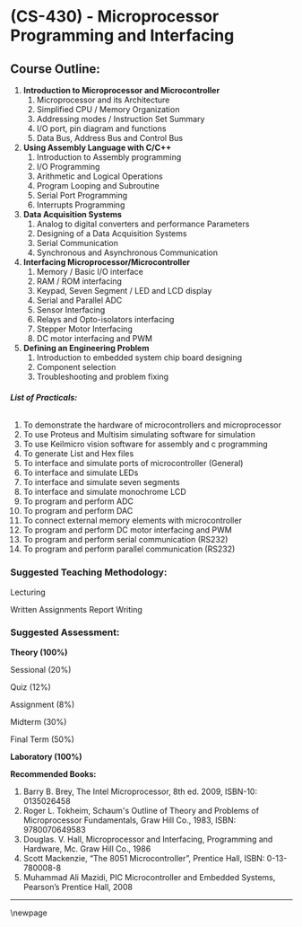 # **(CS-430) - Microprocessor Programming and Interfacing**


## **Course Outline:**
1. **Introduction to Microprocessor and Microcontroller**
   1. Microprocessor and its Architecture
   1. Simplified CPU / Memory Organization
   1. Addressing modes / Instruction Set Summary
   1. I/O port, pin diagram and functions
   1. Data Bus, Address Bus and Control Bus
1. **Using Assembly Language with C/C++**
   1. Introduction to Assembly programming
   1. I/O Programming
   1. Arithmetic and Logical Operations
   1. Program Looping and Subroutine
   1. Serial Port Programming
   1. Interrupts Programming
1. **Data Acquisition Systems**
   1. Analog to digital converters and performance Parameters
   1. Designing of a Data Acquisition Systems
   1. Serial Communication
   1. Synchronous and Asynchronous Communication
1. **Interfacing Microprocessor/Microcontroller**
   1. Memory / Basic I/O interface
   1. RAM / ROM interfacing
   1. Keypad, Seven Segment / LED and LCD display
   1. Serial and Parallel ADC
   1. Sensor Interfacing
   1. Relays and Opto-isolators interfacing
   1. Stepper Motor Interfacing
   1. DC motor interfacing and PWM
1. **Defining an Engineering Problem**
   1. Introduction to embedded system chip board designing
   1. Component selection
   1. Troubleshooting and problem fixing
###### **List of Practicals:**
1. To demonstrate the hardware of microcontrollers and microprocessor
1. To use Proteus and Multisim simulating software for simulation
1. To use Keilmicro vision software for assembly and c programming
1. To generate List and Hex files
1. To interface and simulate ports of microcontroller (General)
1. To interface and simulate LEDs
1. To interface and simulate seven segments
1. To interface and simulate monochrome LCD
1. To program and perform ADC
1. To program and perform DAC
1. To connect external memory elements with microcontroller
1. To program and perform DC motor interfacing and PWM
1. To program and perform serial communication (RS232)
1. To program and perform parallel communication (RS232)
### **Suggested Teaching Methodology:**
Lecturing

Written Assignments Report Writing
### **Suggested Assessment:**
**Theory (100%)**

Sessional (20%)

Quiz (12%)

Assignment (8%)

Midterm (30%)

Final Term (50%)

**Laboratory (100%)**

**Recommended Books:**

1. Barry B. Brey, The Intel Microprocessor, 8th ed. 2009, ISBN-10: 0135026458
1. Roger	L.	Tokheim,	Schaum's	Outline	of	Theory	and	Problems	of Microprocessor Fundamentals, Graw Hill Co., 1983, ISBN: 9780070649583
1. Douglas. V. Hall, Microprocessor and Interfacing, Programming and Hardware, Mc. Graw Hill Co., 1986
1. Scott Mackenzie, “The 8051 Microcontroller”, Prentice Hall, ISBN: 0-13- 780008-8
2. Muhammad Ali Mazidi, PIC Microcontroller and Embedded Systems, Pearson’s Prentice Hall, 2008

___
\newpage